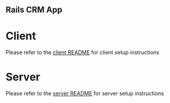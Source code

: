 ## Rails CRM App

# Client

Please refer to the [client README](client/README.md) for client setup instructions

# Server

Please refer to the [server README](server/README.md) for server setup instructions
